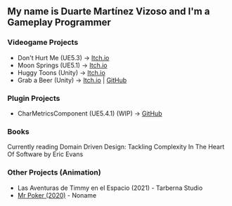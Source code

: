 ## My name is Duarte Martínez Vizoso and I'm a Gameplay Programmer

### Videogame Projects
- Don't Hurt Me (UE5.3) -> [Itch.io](https://duarto0games.itch.io/dont-hurt-me)
- Moon Springs (UE5.1) -> [Itch.io](https://holychilligames.itch.io/moonsprings)
- Huggy Toons (Unity) -> [Itch.io](https://koffigamestudio.itch.io/the-good-neighborino)
- Grab a Beer (Unity) -> [Itch.io](https://duarto0games.itch.io/garimbas) | [GitHub](https://github.com/duartemv00/dmv_game_unity_GrabABeer)

### Plugin Projects
- CharMetricsComponent (UE5.4.1) (WIP) -> [GitHub](https://github.com/duartemv00/dmv_plugin_ue5.4.1_CharMetricsSystem)

### Books
Currently reading Domain Driven Design: Tackling Complexity In The Heart Of Software by Eric Evans

### Other Projects (Animation)
 - Las Aventuras de Timmy en el Espacio (2021) - Tarberna Studio
 - [Mr Poker (2020)](https://vimeo.com/510216325) - Noname
